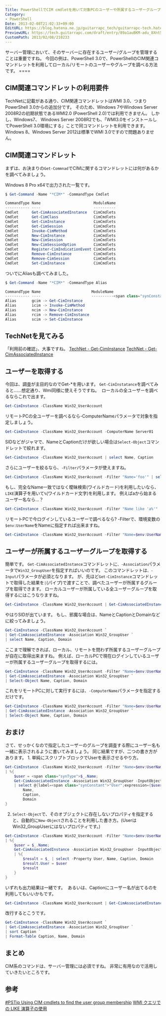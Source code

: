 ```yaml
---
Title: PowerShellでCIM cmdletを用いて対象PCのユーザーや所属するユーザーグループを調べる
Category:
- PowerShell
Date: 2013-02-08T21:02:33+09:00
EditURL: https://blog.hatena.ne.jp/guitarrapc_tech/guitarrapc-tech.hatenablog.com/atom/entry/6802418398340412305
PreviewURL: https://tech.guitarrapc.com/draft/entry/89a1auBKM-adu_8Xnt5_ZTV68sQ
CustomPath: 2013/02/08/210233
---
```


<!--
Date: 2013-02-08T21:02:33+09:00
URL: https://tech.guitarrapc.com/entry/2013/02/08/210233
-->

サーバー管理において、そのサーバーに存在するユーザー/グループを管理することは重要ですね。 今回の例は、PowerShell 3.0で、PowerShellのCIM関連コマンドレットを利用してローカル/リモートのユーザーやグループを調べる方法です。 ====
## CIM関連コマンドレットの利用要件
TechNetに記載がある通り、CIM関連コマンドレットはWMI 3.0、つまりPowerShell 3.0からの追加分です。 そのため、Windows 7やWindows Server 2008R2の初期状態であるWMI2.0 (PowerShell 2.0)では利用できません。 しかし、Windows7、 Windows Server 2008R2でも、「WMI3.0をインストールしてPowerShell 3.0環境にする」ことで同コマンドレットを利用できます。 Windows 8、Windows Server 2012は標準でWMI 3.0ですので問題ありません。
## CIM関連コマンドレット
まずは、お決まりの`Get-Commnad`でCIMに関するコマンドレットには何があるかを調べてみましょう。

Windows 8 Pro x64で出力された一覧です。


```ps1
$ Get-Command -Name "*CIM*" -CommandType Cmdlet

CommandType Name                        ModuleName
----------- ----                        ----------
Cmdlet      Get-CimAssociatedInstance   CimCmdlets
Cmdlet      Get-CimClass                CimCmdlets
Cmdlet      Get-CimInstance             CimCmdlets
Cmdlet      Get-CimSession              CimCmdlets
Cmdlet      Invoke-CimMethod            CimCmdlets
Cmdlet      New-CimInstance             CimCmdlets
Cmdlet      New-CimSession              CimCmdlets
Cmdlet      New-CimSessionOption        CimCmdlets
Cmdlet      Register-CimIndicationEvent CimCmdlets
Cmdlet      Remove-CimInstance          CimCmdlets
Cmdlet      Remove-CimSession           CimCmdlets
Cmdlet      Set-CimInstance             CimCmdlets
```

ついでにAliasも調べてみました。


```ps1
$ Get-Command -Name "*CIM*" -CommandType Alias

CommandType Name                       ModuleName
----------- ----                       ----------<span class="synConstant">
Alias       gcim -> Get-CimInstance
Alias       icim -> Invoke-CimMethod
Alias       ncim -> New-CimInstance
Alias       rcim -> Remove-CimInstance
Alias       scim -> Set-CimInstance
```

## TechNetを見てみる
「利用前の確認」、大事ですね。
<a href="http://technet.microsoft.com/en-us/library/jj590758.aspx" target="_blank">TechNet - Get-CimInstance</a> <a href="http://technet.microsoft.com/en-us/library/jj590758.aspx" target="_blank">TechNet - Get-CimAssociatedInstance</a>
## ユーザーを取得する
今回は、調査が主目的なのでGet-*を用います。 `Get-CimInstatance`を調べてみると……想定通り、Wmi同様に使えそうですね。  ローカルの全ユーザーを調べるならこれで出ます。


```ps1
Get-CimInstance -ClassName Win32_UserAccount
```

リモートPCの全ユーザーを調べるなら-ComputerNameパラメータで対象を指定しましょう。

```ps1
Get-CimInstance -ClassName Win32_UserAccount -ComputerName Server01
```

SIDなどがジャマで、NameとCaptionだけが欲しい場合は`Select-Object`コマンドレットで絞れます。

```ps1
Get-CimInstance -ClassName Win32_UserAccount | select Name, Caption
```

さらにユーザーを絞るなら、`-Filter`パラメータが使えますね。

```ps1
Get-CimInstance -ClassName Win32_UserAccount -Filter "Name='foo'" | select Name, Caption
```

もし、完全なName一致ではなく曖昧検索(ワイルドカード)を利用したいなら、`LIKE`演算子を用いて`%`(ワイルドカード文字)を利用します。 例えばaから始まるユーザー名なら…？

```ps1
Get-CimInstance -ClassName Win32_UserAccount -Filter "Name like 'a%'" | select Name, Caption
```

リモートPCで今ログインしているユーザーで調べるなら? -Filterで、環境変数の`$env:UserName`をNameに指定すれば出来ますね。

```ps1
Get-CimInstance -ClassName Win32_UserAccount -Filter "Name=$env:UserName" -ComputerName Server01 | select Name, Caption
```

## ユーザーが所属するユーザーグループを取得する
簡単です。 `Get-CimAssociatedInstance`コマンドレットに`、-Association`パラメータで`Win32_GroupUser`を指定すればいいのです。 このコマンドレットは`、-Input`パラメータが必須となります。 が、先ほど`Get-CimInstance`コマンドレットで取得した結果を`|`(パイプ)で渡すことで、調べたユーザーが所属するグループを取得できます。 ローカルユーザーが所属している全ユーザーグループを取得するにはこうなりますね。

```ps1
Get-CimInstance -ClassName Win32_UserAccount | Get-CimAssociatedInstance -Association Win32_GroupUser
```

やはりSIDが出ています。 もし、邪魔な場合は、NameとCaptionとDomainなどに絞ってみましょう。

```ps1
Get-CimInstance -ClassName Win32_UserAccount `
| Get-CimAssociatedInstance -Association Win32_GroupUser `
| select Name, Caption, Domain
```

ここまで理解できれば、ローカル、リモートを問わず所属するユーザーグループが自在に取得出来ますね。 例えば、ローカルPCで現在ログインしているユーザーが所属するユーザーグループを取得するには。

```ps1
Get-CimInstance -ClassName Win32_UserAccount -Filter "Name=$env:UserName" `
| Get-CimAssociatedInstance -Association Win32_GroupUser `
| Select-Object Name, Caption, Domain
```

これをリモートPCに対して実行するには、`-ComputerName`パラメータを指定するだけです。

```ps1
Get-CimInstance -ClassName Win32_UserAccount -Filter "Name=$env:UserName"  -ComputerName localhost `
| Get-CimAssociatedInstance -Association Win32_GroupUser `
| Select-Object Name, Caption, Domain
```

## おまけ
さて、せっかくなので指定したユーザーのグループを調査する際にユーザー名も一緒に表示されるように書いてみましょう。 同じ結果ですが、二つの書き方があります。 1. 単純にスクリプトブロックでUserを表示させるやり方。

```ps1
Get-CimInstance -ClassName Win32_UserAccount -Filter "Name=$env:UserName" `
| %{
    $user = <span class="synType">$_.Name;
    Get-CimAssociatedInstance -Association Win32_GroupUser -InputObject $_ `
    | select @{label=<span class="synConstant">"User";expression={$user}},
        Name,
        Caption,
        Domain
}
```

2. `Select-Object`で、そのオブジェクトに存在しないプロパティを指定すると、自動的に`New-Object`されることを利用した書き方。(UserはWin32_GroupUserにはないプロパティです。)

```ps1
Get-CimInstance -ClassName Win32_UserAccount -Filter "Name=$env:UserName" `
| %{
    $user = $_.Name;
    Get-CimAssociatedInstance -Association Win32_GroupUser -InputObject $_ `
    | %{
        $result = $_ | select -Property User, Name, Caption, Domain
        $result.User = $user
        $result
    }
}
```

いずれも出力結果は一緒です。  あるいは、Captionにユーザー名が出てるのを利用してもいいかもです。

```ps1
Get-CimInstance -ClassName Win32_UserAccount | Get-CimAssociatedInstance -Association Win32_GroupUser | sort Caption | <span Format-Table Caption, Name, Domain
```

改行するとこうです。

```ps1
Get-CimInstance -ClassName Win32_UserAccount `
| Get-CimAssociatedInstance -Association Win32_GroupUser `
| sort Caption `
| Format-Table Caption, Name, Domain
```

## まとめ
CIM系のコマンドは、サーバー管理には必須ですね。 非常に有用なので活用していきたいところです。
## 参考
<a href="http://www.powershellmagazine.com/2013/02/08/pstip-using-cim-cmdlets-to-find-the-user-group-membership/?utm_source=feedburner&amp;utm_medium=feed&amp;utm_campaign=Feed%3A+PowershellMagazine+%28PowerShell+Magazine%29" target="_blank">#PSTip Using CIM cmdlets to find the user group membership</a> <a href="http://gallery.technet.microsoft.com/scriptcenter/10862898-b4ee-4ca1-ba9d-46ce54a7d9ab" target="_blank">WMI クエリでの LIKE 演算子の使用</a>

